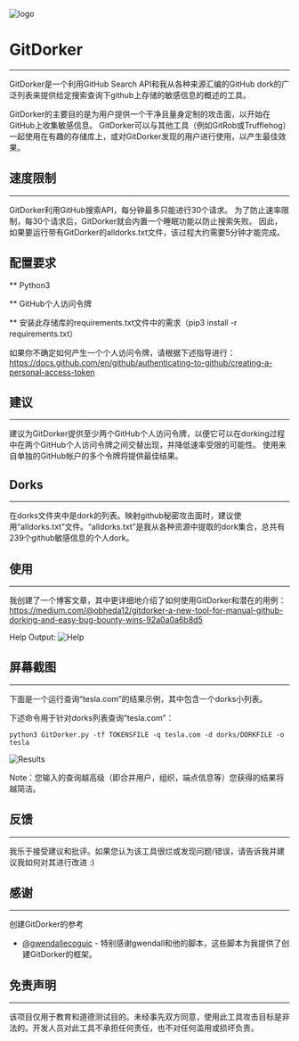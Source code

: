 ![logo](https://github.com/obheda12/GitDorker/raw/master/GitDorker.png)

# GitDorker
---
GitDorker是一个利用GitHub Search API和我从各种来源汇编的GitHub dork的广泛列表来提供给定搜索查询下github上存储的敏感信息的概述的工具。

GitDorker的主要目的是为用户提供一个干净且量身定制的攻击面，以开始在GitHub上收集敏感信息。
GitDorker可以与其他工具（例如GitRob或Trufflehog）一起使用在有趣的存储库上，或对GitDorker发现的用户进行使用，以产生最佳效果。

## 速度限制
---
GitDorker利用GitHub搜索API，每分钟最多只能进行30个请求。
为了防止速率限制，每30个请求后，GitDorker就会内置一个睡眠功能以防止搜索失败。
因此，如果要运行带有GitDorker的alldorks.txt文件，该过程大约需要5分钟才能完成。

## 配置要求
** Python3

** GitHub个人访问令牌

** 安装此存储库的requirements.txt文件中的需求（pip3 install -r requirements.txt）

如果你不确定如何产生一个个人访问令牌，请根据下述指导进行：https://docs.github.com/en/github/authenticating-to-github/creating-a-personal-access-token

## 建议
---
建议为GitDorker提供至少两个GitHub个人访问令牌，以便它可以在dorking过程中在两个GitHub个人访问令牌之间交替出现，并降低速率受限的可能性。
使用来自单独的GitHub帐户的多个令牌将提供最佳结果。

## Dorks
---
在dorks文件夹中是dork的列表。映射github秘密攻击面时，建议使用“alldorks.txt”文件。“alldorks.txt”是我从各种资源中提取的dork集合，总共有239个github敏感信息的个人dork。

## 使用
---
我创建了一个博客文章，其中更详细地介绍了如何使用GitDorker和潜在的用例：https://medium.com/@obheda12/gitdorker-a-new-tool-for-manual-github-dorking-and-easy-bug-bounty-wins-92a0a0a6b8d5

Help Output:
![Help](https://github.com/obheda12/GitDorker/raw/master/GitDorker%20Help.png)

## 屏幕截图
---
下面是一个运行查询“tesla.com”的结果示例，其中包含一个dorks小列表。

下述命令用于针对dorks列表查询“tesla.com”：
```
python3 GitDorker.py -tf TOKENSFILE -q tesla.com -d dorks/DORKFILE -o tesla
```
![Results](https://github.com/obheda12/GitDorker/raw/master/GitDorker%20Usage%20Example%20-%20Tesla.png)

Note：您输入的查询越高级（即合并用户，组织，端点信息等）您获得的结果将越简洁。

## 反馈
---
我乐于接受建议和批评。如果您认为该工具很烂或发现问题/错误，请告诉我并建议我如何对其进行改进  :)

## 感谢
---
创建GitDorker的参考
* [@gwendallecoguic](https://github.com/gwen001) - 特别感谢gwendall和他的脚本，这些脚本为我提供了创建GitDorker的框架。

## 免责声明
---
该项目仅用于教育和道德测试目的。未经事先双方同意，使用此工具攻击目标是非法的。开发人员对此工具不承担任何责任，也不对任何滥用或损坏负责。